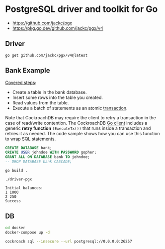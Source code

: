 # PostgreSQL driver and toolkit for Go

- https://github.com/jackc/pgx
- https://pkg.go.dev/github.com/jackc/pgx/v4

## Driver

`go get github.com/jackc/pgx/v4@latest`

## Bank Example

[Covered steps](https://github.com/cockroachlabs/hello-world-go-pgx):
- Create a table in the bank database.
- Insert some rows into the table you created.
- Read values from the table.
- Execute a batch of statements as an atomic [transaction](https://www.cockroachlabs.com/docs/v20.2/transactions).

Note that CockroachDB may require the client to retry a transaction in the case of read/write contention. The CockroachDB [Go client](https://github.com/cockroachdb/cockroach-go) includes a generic **retry function** `(ExecuteTx())` that runs inside a transaction and retries it as needed. The code sample shows how you can use this function to wrap SQL statements.

```sql
CREATE DATABASE bank;
CREATE USER johndoe WITH PASSWORD gopher;
GRANT ALL ON DATABASE bank TO johndoe;
-- DROP DATABASE bank CASCADE;
```

`go build .`

`./driver-pgx`

```console
Initial balances:
1 1000
2 250
Success
```

## DB

```sh
cd docker
docker-compose up -d

cockroach sql --insecure --url postgresql://0.0.0.0:26257
```
